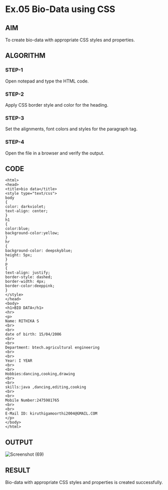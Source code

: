 # Ex.05 Bio-Data using CSS
## AIM
  To create bio-data with appropriate CSS styles and properties.

## ALGORITHM
### STEP-1
  Open notepad and type the HTML code.

### STEP-2
  Apply CSS border style and color for the heading.

### STEP-3
  Set the alignments, font colors and styles for the paragraph tag.

### STEP-4
  Open the file in a browser and verify the output.
  
## CODE
```
<html>
<head>
<title>bio data</title>
<style type="text/css">
body
{
color: darkviolet;
text-align: center;
}
h1
{
color:blue;
background-color:yellow;
}
hr
{
background-color: deepskyblue;
height: 5px;
}
p
{
text-align: justify;
border-style: dashed;
border-width: 4px;
border-color:deeppink;
}
</style>
</head>
<body>
<h1>BIO DATA</h1>
<hr>
<p>
Name: RITHIKA S
<br>
<br>
date of birth: 15/04/2006
<br>
<br>
Department: btech.agricultural engineering 
<br>
<br>
Year: I YEAR
<br>
<br>
Hobbies:dancing,cooking,drawing
<br>
<br>
skills:java ,dancing,editing,cooking
<br>
<br>
Mobile Number:2475981765
<br>
<br>
E-Mail ID: kiruthigamoorthi2004@GMAIL.COM
</p>
</body>
</html>
```

## OUTPUT

![Screenshot (69)](https://github.com/prem4455/Ex05_Web-Design/assets/166099075/e809f095-d5d0-453e-98ce-11c476eabfef)


## RESULT
  Bio-data with appropriate CSS styles and properties is created successfully.
